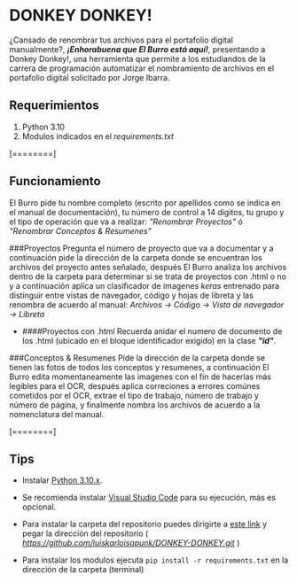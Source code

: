 # DONKEY DONKEY!

¿Cansado de renombrar tus archivos para el portafolio digital manualmente?,
***¡Enhorabuena que El Burro está aquí!***, presentando a Donkey Donkey!, una herramienta que permite a los estudiandos de la carrera de programación automatizar el nombramiento de archivos en el portafolio digital solicitado por Jorge Ibarra.

## Requerimientos
1. Python 3.10
2. Modulos indicados en el *requirements.txt*

[========]


## Funcionamiento
El Burro pide tu nombre completo (escrito por apellidos como se indica en el manual de documentación), tu número de control a 14 digitos, tu grupo y el tipo de operación que va a realizar: *"Renombrar Proyectos"* ó *"Renombrar Conceptos & Resumenes"*

###Proyectos
Pregunta el número de proyecto que va a documentar y a continuación pide la dirección de la carpeta donde se encuentran los archivos del proyecto antes señalado, después El Burro analiza los archivos dentro de la carpeta para determinar si se trata de proyectos con .html o no y a continuación aplica un clasificador de imagenes *keras* entrenado para distinguir entre vistas de navegador, código y hojas de libreta y las renombra de acuerdo al manual:
*Archivos -> Código -> Vista de navegador -> Libreta*

- ####Proyectos con .html
 Recuerda anidar el numero de documento de los .html (ubicado en el bloque  identificador exigido) en la clase ***"id"***.

###Conceptos & Resumenes
Pide la dirección de la carpeta donde se tienen las fotos de todos los conceptos y resumenes, a continuación El Burro edita momentaneamente las imagenes con el  fin de hacerlas más legibles para el OCR, después aplica correciones a errores comúnes cometidos por el OCR, extrae el tipo de trabajo, número de trabajo y número de página, y finalmente nombra los archivos de acuerdo a la nomenclatura del manual. 

[========]

## Tips
- Instalar [Python 3.10.x](https://www.python.org/downloads/release/python-31011/ "Python 3.10.x").

- Se recomienda instalar [Visual Studio Code](https://code.visualstudio.com/download "Visual Studio Code") para su ejecución, más es opcional.

- Para instalar la carpeta del repositorio puedes dirigirte a [este link](https://download-directory.github.io/ "este link") y pegar la dirección del repositorio ( *https://github.com/luiskarloisapunk/DONKEY-DONKEY.git* )

- Para instalar los modulos ejecuta `pip install -r requirements.txt` en la dirección de la carpeta (terminal)
